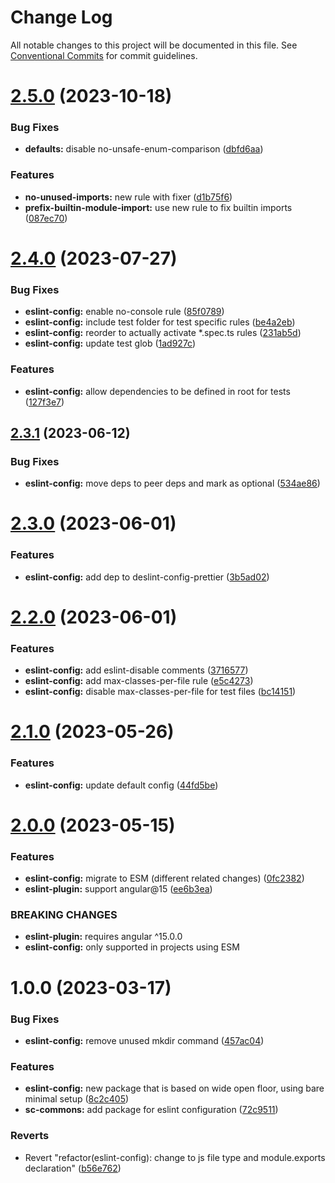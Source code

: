 # Change Log

All notable changes to this project will be documented in this file.
See [Conventional Commits](https://conventionalcommits.org) for commit guidelines.

# [2.5.0](https://github.com/shiftcode/sc-commons/compare/@shiftcode/eslint-config@2.4.0...@shiftcode/eslint-config@2.5.0) (2023-10-18)

### Bug Fixes

- **defaults:** disable no-unsafe-enum-comparison ([dbfd6aa](https://github.com/shiftcode/sc-commons/commit/dbfd6aac52aea6969c690a17ea58d76724426d1b))

### Features

- **no-unused-imports:** new rule with fixer ([d1b75f6](https://github.com/shiftcode/sc-commons/commit/d1b75f623e8d4d81b5bc9943b23ad510d4b15607))
- **prefix-builtin-module-import:** use new rule to fix builtin imports ([087ec70](https://github.com/shiftcode/sc-commons/commit/087ec7082c4bd28c44b59f43bfbabcbe59845dd5))

# [2.4.0](https://github.com/shiftcode/sc-commons/compare/@shiftcode/eslint-config@2.3.1...@shiftcode/eslint-config@2.4.0) (2023-07-27)

### Bug Fixes

- **eslint-config:** enable no-console rule ([85f0789](https://github.com/shiftcode/sc-commons/commit/85f0789aecc290677e8ac67d952b6e977c421bf1))
- **eslint-config:** include test folder for test specific rules ([be4a2eb](https://github.com/shiftcode/sc-commons/commit/be4a2eb5cf8c846b240d3ab6c9a8ec6dbb2f76b8))
- **eslint-config:** reorder to actually activate \*.spec.ts rules ([231ab5d](https://github.com/shiftcode/sc-commons/commit/231ab5db3f0e068746cb96ce7f77b9ede0bc8ca5))
- **eslint-config:** update test glob ([1ad927c](https://github.com/shiftcode/sc-commons/commit/1ad927c02caa12027d153e2e7950162b9510b81d))

### Features

- **eslint-config:** allow dependencies to be defined in root for tests ([127f3e7](https://github.com/shiftcode/sc-commons/commit/127f3e74803d088d536a00bdcc8225416026d5ae))

## [2.3.1](https://github.com/shiftcode/sc-commons/compare/@shiftcode/eslint-config@2.3.0...@shiftcode/eslint-config@2.3.1) (2023-06-12)

### Bug Fixes

- **eslint-config:** move deps to peer deps and mark as optional ([534ae86](https://github.com/shiftcode/sc-commons/commit/534ae863ff7cc35ee26f6476bed829bf382b52ed))

# [2.3.0](https://github.com/shiftcode/sc-commons/compare/@shiftcode/eslint-config@2.2.0...@shiftcode/eslint-config@2.3.0) (2023-06-01)

### Features

- **eslint-config:** add dep to deslint-config-prettier ([3b5ad02](https://github.com/shiftcode/sc-commons/commit/3b5ad0225b9f9abd703aecd7025a117202c65549))

# [2.2.0](https://github.com/shiftcode/sc-commons/compare/@shiftcode/eslint-config@2.1.0...@shiftcode/eslint-config@2.2.0) (2023-06-01)

### Features

- **eslint-config:** add eslint-disable comments ([3716577](https://github.com/shiftcode/sc-commons/commit/37165771b8ac0e94bdcc7f90b55e41d358db9d65))
- **eslint-config:** add max-classes-per-file rule ([e5c4273](https://github.com/shiftcode/sc-commons/commit/e5c427314ee8bda5f7603979fd048ade801be40f))
- **eslint-config:** disable max-classes-per-file for test files ([bc14151](https://github.com/shiftcode/sc-commons/commit/bc14151c87ca4de1a90fc1f9a592f78614e4c579))

# [2.1.0](https://github.com/shiftcode/sc-commons/compare/@shiftcode/eslint-config@2.0.0...@shiftcode/eslint-config@2.1.0) (2023-05-26)

### Features

- **eslint-config:** update default config ([44fd5be](https://github.com/shiftcode/sc-commons/commit/44fd5beedf5e5f0698e933c769f1f19d4533e91f))

# [2.0.0](https://github.com/shiftcode/sc-commons/compare/@shiftcode/eslint-config@1.0.0...@shiftcode/eslint-config@2.0.0) (2023-05-15)

### Features

- **eslint-config:** migrate to ESM (different related changes) ([0fc2382](https://github.com/shiftcode/sc-commons/commit/0fc2382f69695eccce00dd1fb293e1f8b791afda))
- **eslint-plugin:** support angular@15 ([ee6b3ea](https://github.com/shiftcode/sc-commons/commit/ee6b3eadfa3873f24819a91b9b0837c80bfa0f14))

### BREAKING CHANGES

- **eslint-plugin:** requires angular ^15.0.0
- **eslint-config:** only supported in projects using ESM

# 1.0.0 (2023-03-17)

### Bug Fixes

- **eslint-config:** remove unused mkdir command ([457ac04](https://github.com/shiftcode/sc-commons/commit/457ac044578c20f08770259e11bcc49878be8194))

### Features

- **eslint-config:** new package that is based on wide open floor, using bare minimal setup ([8c2c405](https://github.com/shiftcode/sc-commons/commit/8c2c4054dec65fb76eec0de96c2bf62f53e90e39))
- **sc-commons:** add package for eslint configuration ([72c9511](https://github.com/shiftcode/sc-commons/commit/72c9511e525a4889172d511ff53355c4d3208617))

### Reverts

- Revert "refactor(eslint-config): change to js file type and module.exports declaration" ([b56e762](https://github.com/shiftcode/sc-commons/commit/b56e762ec6a057f5c9d7ccdb1999d798211816b4))

